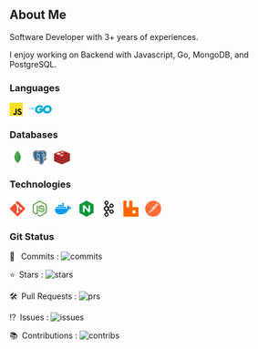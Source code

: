 ## About Me

Software Developer with 3+ years of experiences.

I enjoy working on Backend with Javascript, Go, MongoDB, and PostgreSQL.

### Languages
<a href="https://www.javascript.com/"><img style="vertical-align: middle;" alt="Javascript" src="./assets/javascript-icon.svg" width=23></a>&ensp;
<a href="https://golang.org/"><img style="vertical-align: middle;" alt="Go" src="./assets/golang-icon.svg" width=40></a>&ensp;

### Databases
<a href="https://mongodb.com/"><img style="vertical-align: middle;" alt="MongoDB" src="./assets/mongodb-icon.svg" height=28></a>&ensp;
<a href="hhttps://www.postgresql.org/"><img style="vertical-align: middle;" alt="PostgreSQL" src="./assets/pgsql-icon.svg" height=28></a>&ensp;
<a href="https://redis.io/"><img style="vertical-align: middle;" alt="Redis" src="./assets/redis-icon.svg" height=28></a>&ensp;

### Technologies
<a href="https://git-scm.com/"><img style="vertical-align: middle;" alt="Git" src="./assets/git-scm-icon.svg" height=28></a>&ensp;
<a href="https://nodejs.org/"><img style="vertical-align: middle;" alt="NodeJS" src="./assets/nodejs-icon.svg" height=28></a>&ensp;
<a href="https://www.docker.com/"><img style="vertical-align: middle;" alt="Docker" src="./assets/docker-icon.svg" height=32></a>&ensp;
<a href="https://www.nginx.com/"><img style="vertical-align: middle;" alt="NginX" src="./assets/nginx-icon.svg" height=28></a>&ensp;
<a href="https://kafka.apache.org/"><img style="vertical-align: middle;" alt="Kafka" src="./assets/kafka-icon.svg" height=28></a>&ensp;
<a href="https://www.rabbitmq.com/"><img style="vertical-align: middle;" alt="RabbitMQ" src="./assets/rabbitmq-icon.svg" height=28></a>&ensp;
<a href="https://www.postman.com/"><img style="vertical-align: middle;" alt="Postman" src="./assets/postman-icon.svg" height=28></a>&ensp;

### Git Status
:arrows_counterclockwise: &ensp;Commits : <img alt="commits" src="https://github-readme-stats-individuals.vercel.app/api/individual?username=madeindra&show=commits&count_private=true&theme=dark">

:star:&ensp;Stars : <img alt="stars" src="https://github-readme-stats-individuals.vercel.app/api/individual?username=madeindra&show=stars&count_private=true&theme=dark">

:hammer_and_wrench:&ensp;Pull Requests : <img alt="prs" src="https://github-readme-stats-individuals.vercel.app/api/individual?username=madeindra&show=prs&count_private=true&theme=dark">

:interrobang:&ensp;Issues : <img alt="issues" src="https://github-readme-stats-individuals.vercel.app/api/individual?username=madeindra&show=issues&count_private=true&theme=dark">

:books:&ensp;Contributions : <img alt="contribs" src="https://github-readme-stats-individuals.vercel.app/api/individual?username=madeindra&show=contribs&count_private=true&theme=dark">
